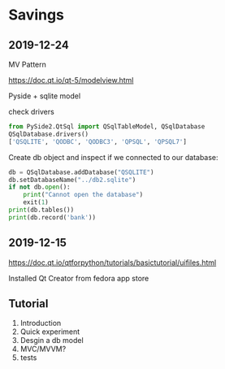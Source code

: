 # Savings 



## 2019-12-24

MV Pattern

https://doc.qt.io/qt-5/modelview.html

Pyside + sqlite model

check drivers

```python
from PySide2.QtSql import QSqlTableModel, QSqlDatabase
QSqlDatabase.drivers()
['QSQLITE', 'QODBC', 'QODBC3', 'QPSQL', 'QPSQL7']
```

Create db object and inspect if we connected to our database:

```python
db = QSqlDatabase.addDatabase("QSQLITE")
db.setDatabaseName("../db2.sqlite")
if not db.open():
    print("Cannot open the database")
    exit(1)
print(db.tables())
print(db.record('bank'))

```



## 2019-12-15

https://doc.qt.io/qtforpython/tutorials/basictutorial/uifiles.html

Installed Qt Creator from fedora app store

## Tutorial

1. Introduction
2. Quick experiment
3. Desgin a db model
4. MVC/MVVM?
5. tests